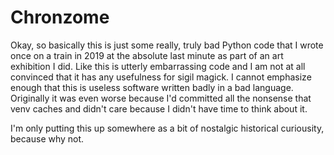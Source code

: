 # Chronzome

Okay, so basically this is just some really, truly bad Python code
that I wrote once on a train in 2019 at the absolute last minute as
part of an art exhibition I did. Like this is utterly embarrassing
code and I am not at all convinced that it has any usefulness for
sigil magick. I cannot emphasize enough that this is useless software
written badly in a bad language. Originally it was even worse because
I'd committed all the nonsense that venv caches and didn't care
because I didn't have time to think about it.

I'm only putting this up somewhere as a bit of nostalgic historical
curiousity, because why not.